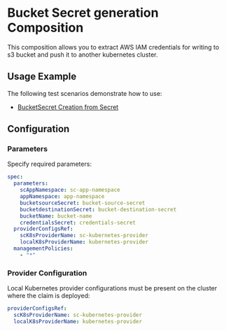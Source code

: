 # Bucket Secret generation Composition

This composition allows you to extract AWS IAM credentials for writing to s3 bucket and push it to another kubernetes cluster.

## Usage Example

The following test scenarios demonstrate how to use:

- [BucketSecret Creation from Secret](test/scenarios/standard/claim.yaml)

## Configuration

### Parameters

Specify required parameters:

```yaml
spec:
  parameters:
    scAppNamespace: sc-app-namespace
    appNamespace: app-namespace
    bucketsourceSecret: bucket-source-secret
    bucketdestinationSecret: bucket-destination-secret
    bucketName: bucket-name
    credentialsSecret: credentials-secret
  providerConfigsRef:
    scK8sProviderName: sc-kubernetes-provider
    localK8sProviderName: kubernetes-provider
  managementPolicies:
    - "*"
```

### Provider Configuration

Local Kubernetes provider configurations must be present on the cluster where the claim is deployed:

```yaml
providerConfigsRef:
  scK8sProviderName: sc-kubernetes-provider
  localK8sProviderName: kubernetes-provider
```
